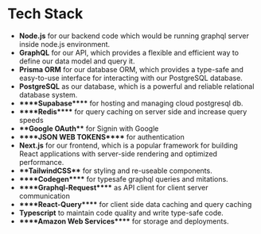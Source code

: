 # Tech Stack

- **Node.js** for our backend code which would be running graphql server inside node.js environment.
- **GraphQL** for our API, which provides a flexible and efficient way to define our data model and query it.
- **Prisma ORM** for our database ORM, which provides a type-safe and easy-to-use interface for interacting with our PostgreSQL database.
- **PostgreSQL** as our database, which is a powerful and reliable relational database system.
- ******\*\*\*\*******Supabase******\*\*\*\******* for hosting and managing cloud postgresql db.
- ****\*\*\*\*****Redis****\*\*\*\***** for query caching on server side and increase query speeds
- ************\*\*************Google OAuth************\*\************* for Signin with Google
- **\*\*\*\***JSON WEB TOKENS**\*\*\*\*** for authentication
- **Next.js** for our frontend, which is a popular framework for building React applications with server-side rendering and optimized performance.
- ****************\*\*****************TailwindCSS****************\*\***************** for styling and re-useable components.
- ******\*\*\*\*******Codegen******\*\*\*\******* for typesafe graphql queries and mitations.
- **************\*\*\*\***************Graphql-Request**************\*\*\*\*************** as API client for client server communication
- **********\*\*\*\***********React-Query**********\*\*\*\*********** for client side data caching and query caching
- **Typescript** to maintain code quality and write type-safe code.
- **************\*\*\*\***************Amazon Web Services**************\*\*\*\*************** for storage and deployments.

#
